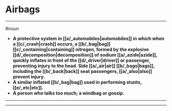 # Airbags
---
#noun
- **A protective system in [[a/_automobiles|automobiles]] in which when a [[c/_crash|crash]] occurs, a [[b/_bag|bag]] [[c/_containing|containing]] nitrogen, formed by the explosive [[d/_decomposition|decomposition]] of sodium [[a/_azide|azide]], quickly inflates in front of the [[d/_driver|driver]] or passenger, preventing injury to the head. Side [[a/_air|air]] [[b/_bags|bags]], including the [[b/_back|back]] seat passengers, [[a/_also|also]] prevent injury.**
- **A similar inflated [[b/_bag|bag]] used in performing stunts, [[e/_etc|etc]].**
- **A person who talks too much; a windbag or gossip.**
---
---
